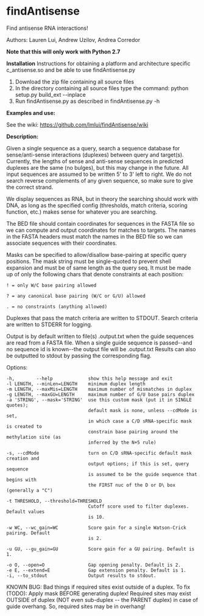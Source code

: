 # findAntisense
Find antisense RNA interactions!

Authors: Lauren Lui, Andrew Uzilov, Andrea Corredor

**Note that this will only work with Python 2.7**

**Installation**
Instructions for obtaining a platform and architecture specific c_antisense.so and be able to use findAntisense.py

1. Download the zip file containing all source files
2. In the directory containing all source files type the command:
    python setup.py build_ext --inplace
3. Run findAntisense.py as described in findAntisense.py -h 

**Examples and use:**

See the wiki: https://github.com/lmlui/findAntisense/wiki

**Description:**

Given a single sequence as a query, search a sequence database for
sense/anti-sense interactions (duplexes) between query and target(s).
Currently, the lengths of sense and anti-sense sequences in predicted duplexes
are the same (no bulges), but this may change in the future.
All input sequences are assumed to be written 5' to 3' left to right.  We do
not search reverse complements of any given sequence, so make sure to give the
correct strand.

We display sequences as RNA, but in theory the searching should work with DNA,
as long as the specified config (thresholds, match criteria, scoring function,
etc.) makes sense for whatever you are searching.

The BED file should contain coordinates for sequences in the FASTA file so we
can compute and output coordinates for matches to targets.  The names in the
FASTA headers must match the names in the BED file so we can associate
sequences with their coordinates.

Masks can be specified to allow/disallow base-pairing at specific query
positions.  The mask string must be single-quoted to prevent shell expansion
and must be of same length as the query seq.  It must be made up of only the
following chars that denote constraints at each position:

    ! = only W/C base pairing allowed
    
    ? = any canonical base pairing (W/C or G/U) allowed
    
    . = no constraints (anything allowed)
    
Duplexes that pass the match criteria are written to STDOUT.  Search criteria
are written to STDERR for logging.

Output is by default written to file(s) <seqID>.output.txt when the guide 
sequences are read from a FASTA file. When a single guide sequence is 
passed--and no sequence id is known--the output file will be <guide sequence>.output.txt
Results can also be outputted to stdout by passing the corresponding flag. 

Options:

    -h,        --help             show this help message and exit 
    -l LENGTH, --minLen=LENGTH    minimum duplex length
    -m LENGTH, --maxMis=LENGTH    maximum number of mismatches in duplex
    -g LENGTH, --maxGU=LENGTH     maximum number of G/U base pairs duplex
    -a 'STRING', --mask='STRING'  use this custom mask (put it in SINGLE quotes);
                                  default mask is none, unless --cdMode is set,
                                  in which case a C/D sRNA-specific mask is created to
                                  constrain base pairing around the methylation site (as
                                  inferred by the N+5 rule)
                        
    -s, --cdMode                  turn on C/D sRNA-specific default mask creation and
                                  output options; if this is set, query sequence
                                  is assumed to be the guide sequence that begins with
                                  the FIRST nuc of the D or D\ box (generally a "C")
                        
    -t THRESHOLD, --threshold=THRESHOLD
                                  Cutoff score used to filter duplexes. Default values
                                  is 10.
                        
    -w WC, --wc_gain=WC           Score gain for a single Watson-Crick pairing. Default
                                  is 2.
                        
    -u GU, --gu_gain=GU           Score gain for a GU pairing. Default is 1.
  
    -o O, --open=O                Gap opening penalty. Default is 2.
    -e E, --extend=E              Gap extension penalty. Default is 1.
    -i, --to_stdout               Output results to stdout.


KNOWN BUG: Bad things if required sites exist outside of a duplex.
To fix (TODO):
Apply mask BEFORE generating duplex!  Required sites may exist OUTSIDE
of duplex (NOT even sub-duplex -- the PARENT duplex) in case of guide
overhang.  So, required sites may be in overhang!
